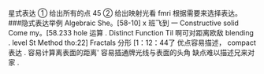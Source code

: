 星式表达
① 给出所有的点 45
② 给出映射光看 fmri
根据需要来选择表达。
###隐式表达举例
Algebraic She。[58-10] x 班飞到
一 Constructive solid Come my。[58.233 hole 运算 .
Distinct Function Til 啊可对距离欧敌 blending .
level St Method tho:22]
Fractals 分形 [1：12：44了
优点容易描述， compact 表达 .
容易计算离表面的距离'
容易插通牌光线与表面的头角
缺点难以描述兄来对家
.
